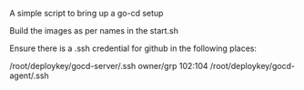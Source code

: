 A simple script to bring up a go-cd setup

Build the images as per names in the start.sh

Ensure there is a .ssh credential for github in the following places:

/root/deploykey/gocd-server/.ssh    owner/grp  102:104
/root/deploykey/gocd-agent/.ssh
